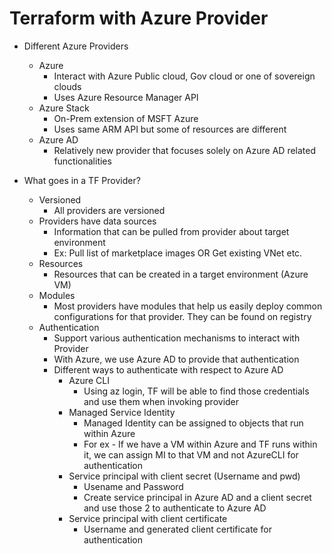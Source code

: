 # Terraform with Azure Provider

- Different Azure Providers
    - Azure
        - Interact with Azure Public cloud, Gov cloud or one of sovereign clouds
        - Uses Azure Resource Manager API
    - Azure Stack
        - On-Prem extension of MSFT Azure
        - Uses same ARM API but some of resources are different
    - Azure AD
        - Relatively new provider that focuses solely on Azure AD related functionalities

- What goes in a TF Provider?
    - Versioned
        - All providers are versioned
    - Providers have data sources
        - Information that can be pulled from provider about target environment
        - Ex: Pull list of marketplace images OR Get existing VNet etc.
    - Resources
        - Resources that can be created in a target environment (Azure VM)
    - Modules
        - Most providers have modules that help us easily deploy common configurations for that provider. They can be found on registry
    - Authentication
        - Support various authentication mechanisms to interact with Provider
        - With Azure, we use Azure AD to provide that authentication
        - Different ways to authenticate with respect to Azure AD
            - Azure CLI
                - Using az login, TF will be able to find those credentials and use them when invoking provider
            - Managed Service Identity
                - Managed Identity can be assigned to objects that run within Azure
                - For ex - If we have a VM within Azure and TF runs within it, we can assign MI to that VM and not AzureCLI for authentication
            - Service principal with client secret (Username and pwd)
                - Usename and Password
                - Create service principal in Azure AD and a client secret and use those 2 to authenticate to Azure AD
            - Service principal with client certificate
                - Username and generated client certificate for authentication
